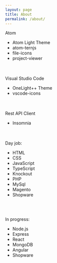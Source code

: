 ```yaml
---
layout: page
title: About
permalink: /about/
---
```


Atom <br />
- Atom Light Theme<br />
- atom-ternjs<br />
- file-icons<br />
- project-viewer<br />

<br /><br />
Visual Studio Code<br />
- OneLight++ Theme<br />
- vscode-icons

<br /><br />
Rest API Client
- Insomnia

<br /><br />
Day job:
- HTML <br />
- CSS<br />
- JavaScript<br />
- TypeScript<br />
- Knockout<br />
- PHP<br />
- MySql<br />
- Magento<br />
- Shopware<br />

<br /><br />

In progress:<br />
- Node.js <br />
- Express<br />
- React<br />
- MongoDB<br />
- Angular<br />
- Shopware<br />
